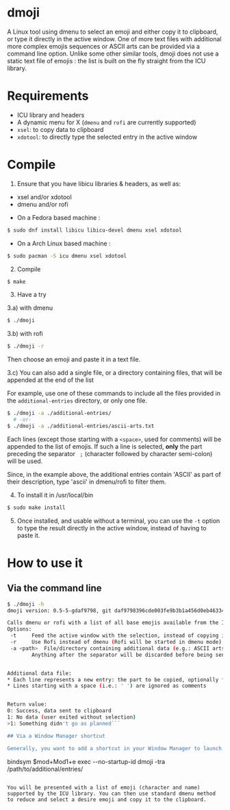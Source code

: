 # dmoji
A Linux tool using dmenu to select an emoji and either copy it to clipboard, or type it directly in the active window. One of more text files with additional more complex emojis sequences or ASCII arts can be provided via a command line option.
Unlike some other similar tools, dmoji does not use a static text file of emojis : the list is built on the fly straight from the ICU library.

# Requirements

* ICU library and headers
* A dynamic menu for X (`dmenu` and `rofi` are currently supported)
* `xsel`: to copy data to clipboard
* `xdotool`: to directly type the selected entry in the active window


# Compile

1) Ensure that you have libicu libraries & headers, as well as:
- xsel and/or xdotool
- dmenu and/or rofi

* On a Fedora based machine :

```sh
$ sudo dnf install libicu libicu-devel dmenu xsel xdotool
```

* On a Arch Linux based machine :

```sh
$ sudo pacman -S icu dmenu xsel xdotool
```

2) Compile

```sh
$ make
```

3) Have a try

3.a) with dmenu

```sh
$ ./dmoji
```

3.b) with rofi

```sh
$ ./dmoji -r
```

Then choose an emoji and paste it in a text file.

3.c) You can also add a single file, or a directory containing files, that will be appended at the end of the list

For example, use one of these commands to include all the files provided in the `additional-entries` directory, or only one file.

```sh
$ ./dmoji -a ./additional-entries/
  # -or- 
$ ./dmoji -a ./additional-entries/ascii-arts.txt
```

Each lines (except those starting with a `<space>`, used for comments) will be appended to the list of emojis. If such a line is selected, **only** the part preceding the separator ` ;` (character <space> followed by character semi-colon) will be used.

Since, in the example above, the additional entries contain 'ASCII' as part of their description, type 'ascii' in dmenu/rofi to filter them.

4) To install it in /usr/local/bin

```sh
$ sudo make install
```

5) Once installed, and usable without a terminal, you can use the `-t` option to type the result directly in the active window, instead of having to paste it.

# How to use it

## Via the command line

```sh
$ ./dmoji -h
dmoji version: 0.5-5-gdaf9798, git daf9798396cde003fe9b3b1a456d0eb4633432d2

Calls dmenu or rofi with a list of all base emojis available from the ICU library, then copies the selected emoji to clipboard
Options:
 -t		Feed the active window with the selection, instead of copying it to the clipboard (requires xdotool)
 -r		Use Rofi instead of dmenu (Rofi will be started in dmenu mode)
 -a <path>	File/directory containing additional data (e.g.: ASCII arts, or more complex Unicode sequences)
		Anything after the separator will be discarded before being sent to the clipboard


Additional data file:
* Each line represents a new entry: the part to be copied, optionally followed by a separator (' ;') and a description to help the search
* Lines starting with a space (i.e.: ' ') are ignored as comments


Return value:
0: Success, data sent to clipboard
1: No data (user exited without selection)
>1: Something didn't go as planned```

## Via a Window Manager shortcut

Generally, you want to add a shortcut in your Window Manager to launch it. For example, in the i3 Window Manager :

```
bindsym $mod+Mod1+e exec --no-startup-id dmoji -tra /path/to/additional/entries/
```

You will be presented with a list of emoji (character and name) supported by the ICU library. You can then use standard dmenu method to reduce and select a desire emoji and copy it to the clipboard.
